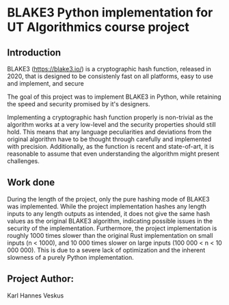 # BLAKE3 Python implementation for UT Algorithmics course project

## Introduction 
BLAKE3 (https://blake3.io/) is a cryptographic hash function, released in 2020, that is designed to be consistenly fast on all platforms, easy to use and implement, and secure

The goal of this project was to implement BLAKE3 in Python, while retaining the speed and security promised by it's designers. 
        
Implementing a cryptographic hash function properly is non-trivial as the algorithm works at a very low-level and the security properties should still hold. This means that any language peculiarities and deviations from the original algorithm have to be thought through carefully and implemented with precision. Additionally, as the function is recent and state-of-art, it is reasonable to assume that even understanding the algorithm might present challenges. 


## Work done
During the length of the project, only the pure hashing mode of BLAKE3 was implemented. While  the  project  implementation  hashes  any  length  inputs  to  any length outputs as intended, it does not give the same hash values as the original BLAKE3 algorithm, indicating possible issues in the security of the implementation.  Furthermore, the project implementation is roughly 1000 times slower than the original Rust implementation on small inputs (n < 1000),  and 10 000 times slower on large inputs (100 000 < n < 10 000 000).  This is due to a severe lack of optimization and the inherent slowness of a purely Python implementation.

## Project Author:
Karl Hannes Veskus
